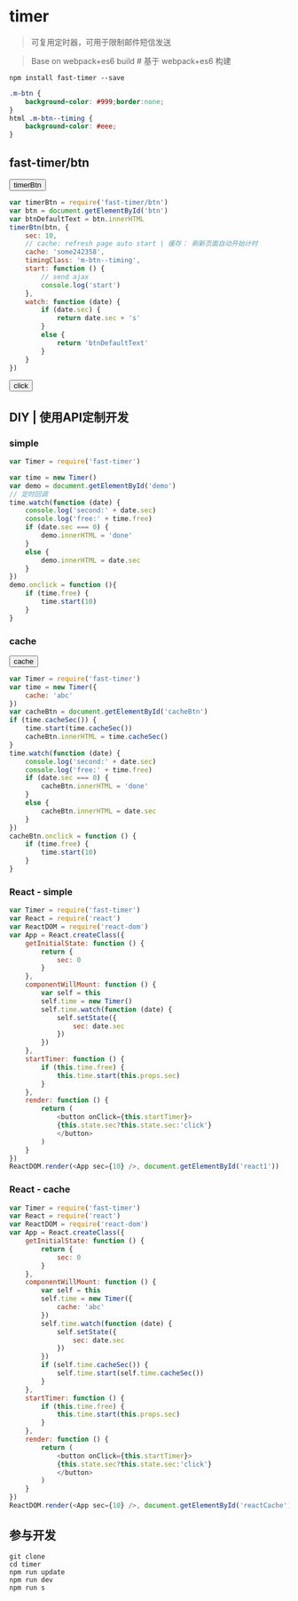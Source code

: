# timer

<script src="http://cdn.bootcss.com/react/0.14.8/react.min.js" ></script>
<script src="http://cdn.bootcss.com/react/0.14.8/react-dom.min.js" ></script>
<script src="http://cdn.bootcss.com/moment.js/2.14.1/moment.min.js"></script>

> 可复用定时器，可用于限制邮件短信发送

> Base on webpack+es6 build # 基于 webpack+es6 构建

```
npm install fast-timer --save
```

````css
.m-btn {
    background-color: #999;border:none;
}
html .m-btn--timing {
    background-color: #eee;
}
````

## fast-timer/btn

<button type="button" id="btn" class="m-btn" >timerBtn</button>

````js
var timerBtn = require('fast-timer/btn')
var btn = document.getElementById('btn')
var btnDefaultText = btn.innerHTML
timerBtn(btn, {
    sec: 10,
    // cache: refresh page auto start | 缓存： 刷新页面自动开始计时
    cache: 'some242358',
    timingClass: 'm-btn--timing',
    start: function () {
        // send ajax
        console.log('start')
    },
    watch: function (date) {
        if (date.sec) {
            return date.sec + 's'
        }
        else {
            return 'btnDefaultText'
        }
    }
})
````


<button type="button" id="demo" >click</button>

## DIY | 使用API定制开发

### simple

````js
var Timer = require('fast-timer')

var time = new Timer()
var demo = document.getElementById('demo')
// 定时回调
time.watch(function (date) {
    console.log('second:' + date.sec)
    console.log('free:' + time.free)
    if (date.sec === 0) {
        demo.innerHTML = 'done'
    }
    else {
        demo.innerHTML = date.sec
    }
})
demo.onclick = function (){
    if (time.free) {
        time.start(10)
    }
}
````


### cache

<button type="button" id="cacheBtn" >cache</button>

````js
var Timer = require('fast-timer')
var time = new Timer({
    cache: 'abc'
})
var cacheBtn = document.getElementById('cacheBtn')
if (time.cacheSec()) {
    time.start(time.cacheSec())
    cacheBtn.innerHTML = time.cacheSec()
}
time.watch(function (date) {
    console.log('second:' + date.sec)
    console.log('free:' + time.free)
    if (date.sec === 0) {
        cacheBtn.innerHTML = 'done'
    }
    else {
        cacheBtn.innerHTML = date.sec
    }
})
cacheBtn.onclick = function () {
    if (time.free) {
        time.start(10)
    }
}
````


### React - simple

<div id="react1"></div>

````js
var Timer = require('fast-timer')
var React = require('react')
var ReactDOM = require('react-dom')
var App = React.createClass({
    getInitialState: function () {
        return {
            sec: 0
        }
    },
    componentWillMount: function () {
        var self = this
        self.time = new Timer()
        self.time.watch(function (date) {
            self.setState({
                sec: date.sec
            })
        })
    },
    startTimer: function () {
        if (this.time.free) {
            this.time.start(this.props.sec)
        }
    },
    render: function () {
        return (
            <button onClick={this.startTimer}>
            {this.state.sec?this.state.sec:'click'}
            </button>
        )
    }
})
ReactDOM.render(<App sec={10} />, document.getElementById('react1'))
````

### React - cache

<div id="reactCache"></div>

````js
var Timer = require('fast-timer')
var React = require('react')
var ReactDOM = require('react-dom')
var App = React.createClass({
    getInitialState: function () {
        return {
            sec: 0
        }
    },
    componentWillMount: function () {
        var self = this
        self.time = new Timer({
            cache: 'abc'
        })
        self.time.watch(function (date) {
            self.setState({
                sec: date.sec
            })
        })
        if (self.time.cacheSec()) {
            self.time.start(self.time.cacheSec())
        }
    },
    startTimer: function () {
        if (this.time.free) {
            this.time.start(this.props.sec)
        }
    },
    render: function () {
        return (
            <button onClick={this.startTimer}>
            {this.state.sec?this.state.sec:'click'}
            </button>
        )
    }
})
ReactDOM.render(<App sec={10} />, document.getElementById('reactCache'))
````

## 参与开发

```shell
git clone
cd timer
npm run update
npm run dev
npm run s
```


<link rel="stylesheet" href="http://cdn.bootcss.com/highlight.js/9.6.0/styles/atom-one-dark.min.css">
